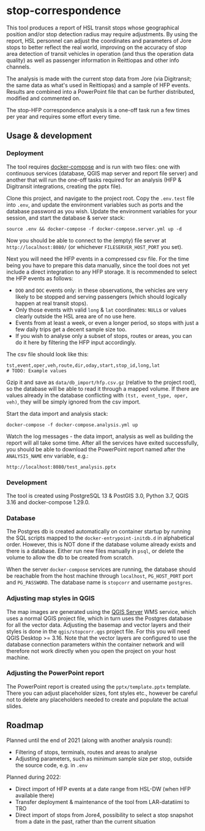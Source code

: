 # stop-correspondence

This tool produces a report of HSL transit stops whose geographical position and/or stop detection radius may require adjustments.
By using the report, HSL personnel can adjust the coordinates and parameters of Jore stops to better reflect the real world, improving on the accuracy of stop area detection of transit vehicles in operation (and thus the operation data quality) as well as passenger information in Reittiopas and other info channels.

The analysis is made with the current stop data from Jore (via Digitransit; the same data as what's used in Reittiopas) and a sample of HFP events.
Results are combined into a PowerPoint file that can be further distributed, modified and commented on.

The stop-HFP correspondence analysis is a one-off task run a few times per year and requires some effort every time.

## Usage & development

### Deployment

The tool requires [docker-compose](https://docs.docker.com/compose/) and is run with two files: one with continuous services (database, QGIS map server and report file server) and another that will run the one-off tasks required for an analysis (HFP & Digitransit integrations, creating the pptx file).

Clone this project, and navigate to the project root. Copy the `.env.test` file into `.env`, and update the environment variables such as ports and the database password as you wish. Update the environment variables for your session, and start the database & server stack:

```
source .env && docker-compose -f docker-compose.server.yml up -d
```

Now you should be able to connect to the (empty) file server at `http://localhost:8080/` (or whichever `FILESERVER_HOST_PORT` you set).

Next you will need the HFP events in a compressed csv file.
For the time being you have to prepare this data manually, since the tool does not yet include a direct integration to any HFP storage.
It is recommended to select the HFP events as follows:

- `DOO` and `DOC` events only: in these observations, the vehicles are very likely to be stopped and serving passengers (which should logically happen at real transit stops).
- Only those events with valid `long` & `lat` coordinates: `NULL`s or values clearly outside the HSL area are of no use here.
- Events from at least a week, or even a longer period, so stops with just a few daily trips get a decent sample size too.
- If you wish to analyse only a subset of stops, routes or areas, you can do it here by filtering the HFP input accordingly.

The csv file should look like this:

```
tst,event,oper,veh,route,dir,oday,start,stop_id,long,lat
# TODO: Example values
```

Gzip it and save as `data/db_import/hfp.csv.gz` (relative to the project root), so the database will be able to read it through a mapped volume.
If there are values already in the database conflicting with `(tst, event_type, oper, veh)`, they will be simply ignored from the csv import.

Start the data import and analysis stack:

```
docker-compose -f docker-compose.analysis.yml up
```

Watch the log messages - the data import, analysis as well as building the report will all take some time.
After all the services have exited successfully, you should be able to download the PowerPoint report named after the `ANALYSIS_NAME` env variable, e.g.:

```
http://localhost:8080/test_analysis.pptx
```

### Development

The tool is created using PostgreSQL 13 & PostGIS 3.0, Python 3.7, QGIS 3.16 and docker-compose 1.29.0.

### Database

The Postgres db is created automatically on container startup by running the SQL scripts mapped to the `docker-entrypoint-initdb.d` in alphabetical order.
However, this is NOT done if the database volume already exists and there is a database.
Either run new files manually in `psql`, or delete the volume to allow the db to be created from scratch.

When the server `docker-compose` services are running, the database should be reachable from the host machine through `localhost`, `PG_HOST_PORT` port and `PG_PASSWORD`.
The database name is `stopcorr` and username `postgres`.

### Adjusting map styles in QGIS

The map images are generated using the [QGIS Server](https://docs.qgis.org/3.16/en/docs/server_manual/index.html) WMS service, which uses a normal QGIS project file, which in turn uses the Postgres database for all the vector data.
Adjusting the basemap and vector layers and their styles is done in the `qgis/stopcorr.qgs` project file.
For this you will need QGIS Desktop >= 3.16.
Note that the vector layers are configured to use the database connection parameters within the container network and will therefore not work directly when you open the project on your host machine.

### Adjusting the PowerPoint report

The PowerPoint report is created using the `pptx/template.pptx` template.
There you can adjust placeholder sizes, font styles etc., however be careful not to delete any placeholders needed to create and populate the actual slides.

## Roadmap

Planned until the end of 2021 (along with another analysis round):

- Filtering of stops, terminals, routes and areas to analyse
- Adjusting parameters, such as minimum sample size per stop, outside the source code, e.g. in `.env`

Planned during 2022:

- Direct import of HFP events at a date range from HSL-DW (when HFP available there)
- Transfer deployment & maintenance of the tool from LAR-datatiimi to TRO
- Direct import of stops from Jore4, possibility to select a stop snapshot from a date in the past, rather than the current situation





